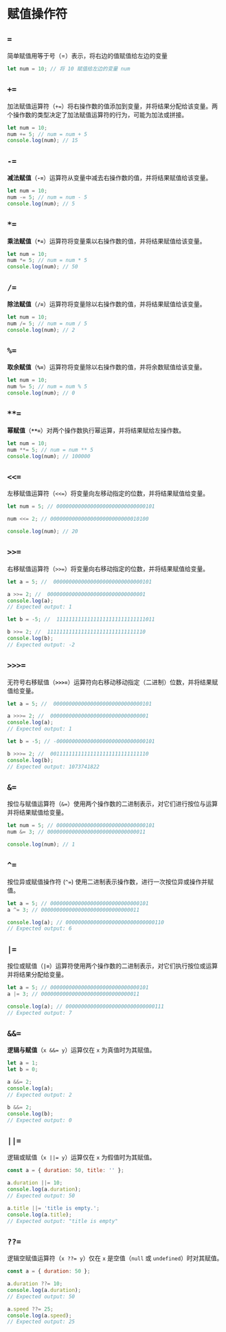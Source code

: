 # 赋值操作符

## `=`

简单赋值用等于号（=）表示，将右边的值赋值给左边的变量

```js
let num = 10; // 将 10 赋值给左边的变量 num
```



## `+=`

加法赋值运算符（`+=`）将右操作数的值添加到变量，并将结果分配给该变量。两个操作数的类型决定了加法赋值运算符的行为，可能为加法或拼接。

```js {2}
let num = 10;
num += 5; // num = num + 5
console.log(num); // 15
```



## `-=`

**减法赋值**（**`-=`**）运算符从变量中减去右操作数的值，并将结果赋值给该变量。

```js {2}
let num = 10;
num -= 5; // num = num - 5
console.log(num); // 5
```



## `*=`

**乘法赋值**（**`*=`**）运算符将变量乘以右操作数的值，并将结果赋值给该变量。

```js {2}
let num = 10;
num *= 5; // num = num * 5
console.log(num); // 50
```



## `/=`

**除法赋值**（**`/=`**）运算符将变量除以右操作数的值，并将结果赋值给该变量。

```js {2}
let num = 10;
num /= 5; // num = num / 5
console.log(num); // 2
```



## `%=`

**取余赋值**（**`%=`**）运算符将变量除以右操作数的值，并将余数赋值给该变量。

```js {2}
let num = 10;
num %= 5; // num = num % 5
console.log(num); // 0
```



## `**=`

**幂赋值**（**`**=`**）对两个操作数执行幂运算，并将结果赋给左操作数。

```js {2}
let num = 10;
num **= 5; // num = num ** 5
console.log(num); // 100000
```



## `<<=`

左移赋值运算符（`<<=`）将变量向左移动指定的位数，并将结果赋值给变量。

```js {2}
let num = 5; // 00000000000000000000000000000101

num <<= 2; // 00000000000000000000000000010100

console.log(num); // 20
```



## `>>=`

右移赋值运算符（`>>=`）将变量向右移动指定的位数，并将结果赋值给变量。

```js {2}
let a = 5; //  00000000000000000000000000000101

a >>= 2; //  00000000000000000000000000000001
console.log(a);
// Expected output: 1

let b = -5; //  11111111111111111111111111111011

b >>= 2; //  11111111111111111111111111111110
console.log(b);
// Expected output: -2

```



## `>>>=`

无符号右移赋值（**`>>>=`**）运算符向右移动移动指定（二进制）位数，并将结果赋值给变量。

```js {2}
let a = 5; //  00000000000000000000000000000101

a >>>= 2; //  00000000000000000000000000000001
console.log(a);
// Expected output: 1

let b = -5; // -00000000000000000000000000000101

b >>>= 2; //  00111111111111111111111111111110
console.log(b);
// Expected output: 1073741822

```



## `&=`

按位与赋值运算符（`&=`）使用两个操作数的二进制表示，对它们进行按位与运算并将结果赋值给变量。

```js
let num = 5; // 00000000000000000000000000000101
num &= 3; // 00000000000000000000000000000011

console.log(num); // 1
```



## `^=`

按位异或赋值操作符 (`^=`) 使用二进制表示操作数，进行一次按位异或操作并赋值。

```js
let a = 5; // 00000000000000000000000000000101
a ^= 3; // 00000000000000000000000000000011

console.log(a); // 00000000000000000000000000000110
// Expected output: 6
```



## `|=`

按位或赋值（**`|=`**）运算符使用两个操作数的二进制表示，对它们执行按位或运算并将结果分配给变量。 

```js
let a = 5; // 00000000000000000000000000000101
a |= 3; // 00000000000000000000000000000011

console.log(a); // 00000000000000000000000000000111
// Expected output: 7

```



## `&&=`

**逻辑与赋值**（`x &&= y`）运算仅在 `x` 为真值时为其赋值。

```js
let a = 1;
let b = 0;

a &&= 2;
console.log(a);
// Expected output: 2

b &&= 2;
console.log(b);
// Expected output: 0
```



## `||=`

逻辑或赋值（`x ||= y`）运算仅在 `x` 为假值时为其赋值。

```js
const a = { duration: 50, title: '' };

a.duration ||= 10;
console.log(a.duration);
// Expected output: 50

a.title ||= 'title is empty.';
console.log(a.title);
// Expected output: "title is empty"
```



## `??=`

逻辑空赋值运算符（`x ??= y`）仅在 `x` 是空值（`null` 或 `undefined`）时对其赋值。

```js
const a = { duration: 50 };

a.duration ??= 10;
console.log(a.duration);
// Expected output: 50

a.speed ??= 25;
console.log(a.speed);
// Expected output: 25
```

